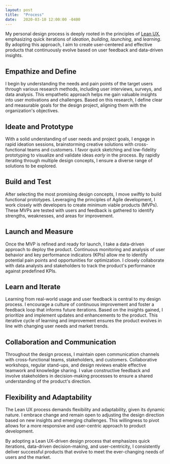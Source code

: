 ```yaml
---
layout: post
title:  "Process"
date:   2020-03-10 12:00:00 -0400
---
```


My personal design process is deeply rooted in the principles of <a href="https://scaledagileframework.com/lean-ux/">Lean UX</a>, emphasizing quick iterations of *ideation*, *building*, *launching*, and *learning*. By adopting this approach, I aim to create user-centered and effective products that continuously evolve based on user feedback and data-driven insights.

## Empathize and Define

I begin by understanding the needs and pain points of the target users through various research methods, including user interviews, surveys, and data analysis. This empathetic approach helps me gain valuable insights into user motivations and challenges. Based on this research, I define clear and measurable goals for the design project, aligning them with the organization's objectives.

## Ideate and Prototype

With a solid understanding of user needs and project goals, I engage in rapid ideation sessions, brainstorming creative solutions with cross-functional teams and customers. I favor quick sketching and low-fidelity prototyping to visualize and validate ideas *early* in the process. By rapidly iterating through multiple design concepts, I ensure a diverse range of solutions to be explored.

## Build and Test

After selecting the most promising design concepts, I move swiftly to build functional prototypes. Leveraging the principles of Agile development, I work closely with developers to create minimum viable products (MVPs). These MVPs are tested with users and feedback is gathered to identify strengths, weaknesses, and areas for improvement.

## Launch and Measure

Once the MVP is refined and ready for launch, I take a data-driven approach to deploy the product. Continuous monitoring and analysis of user behavior and key performance indicators (KPIs) allow me to identify potential pain points and opportunities for optimization. I closely collaborate with data analysts and stakeholders to track the product's performance against predefined KPIs.

## Learn and Iterate

Learning from real-world usage and user feedback is central to my design process. I encourage a culture of continuous improvement and foster a feedback loop that informs future iterations. Based on the insights gained, I prioritize and implement updates and enhancements to the product. This iterative cycle of learning and improvement ensures the product evolves in line with changing user needs and market trends.

## Collaboration and Communication

Throughout the design process, I maintain open communication channels with cross-functional teams, stakeholders, and customers. Collaborative workshops, regular stand-ups, and design reviews enable effective teamwork and knowledge sharing. I value constructive feedback and involve stakeholders in decision-making processes to ensure a shared understanding of the product's direction.

## Flexibility and Adaptability

The Lean UX process demands flexibility and adaptability, given its dynamic nature. I embrace change and remain open to adjusting the design direction based on new insights and emerging challenges. This willingness to pivot allows for a more responsive and user-centric approach to product development.

By adopting a Lean UX-driven design process that emphasizes quick iterations, data-driven decision-making, and user-centricity, I consistently deliver successful products that evolve to meet the ever-changing needs of users and the market.
